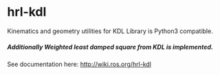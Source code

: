 hrl-kdl
=======

Kinematics and geometry utilities for KDL
Library is Python3 compatible. 

##### Additionally Weighted least damped square from KDL is implemented.

See documentation here: http://wiki.ros.org/hrl-kdl
